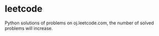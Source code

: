 leetcode
========

Python solutions of problems on oj.leetcode.com, the number of solved problems will increase.
